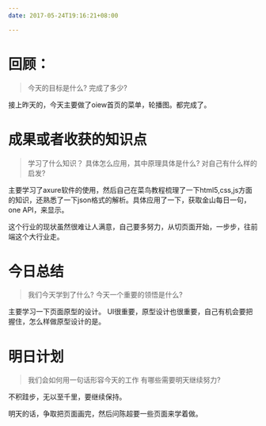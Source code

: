 ```yaml
---
date: 2017-05-24T19:16:21+08:00

---
```


# 回顾：
> 今天的目标是什么?
> 完成了多少?

接上昨天的，今天主要做了oiew首页的菜单，轮播图。都完成了。


# 成果或者收获的知识点
> 学习了什么知识？
> 具体怎么应用，其中原理具体是什么?
> 对自己有什么样的启发?

主要学习了axure软件的使用，然后自己在菜鸟教程梳理了一下html5,css,js方面的知识，还熟悉了一下json格式的解析。具体应用了一下，获取金山每日一句，one API，来显示。

这个行业的现状虽然很难让人满意，自己要多努力，从切页面开始，一步步，往前端这个大行业走。

# 今日总结
> 我们今天学到了什么?
> 今天一个重要的领悟是什么?

主要学习一下页面原型的设计。
UI很重要，原型设计也很重要，自己有机会要把握住，怎么样做原型设计的是。

# 明日计划
> 我们会如何用一句话形容今天的工作
> 有哪些需要明天继续努力?

不积跬步，无以至千里，要继续保持。

明天的话，争取把页面画完，然后问陈超要一些页面来学着做。
